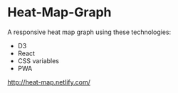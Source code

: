 # Heat-Map-Graph
A responsive heat map graph using these technologies:

- D3
- React
- CSS variables
- PWA

http://heat-map.netlify.com/